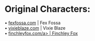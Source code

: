 # Original Characters:
• <a href="https://fexfossa.com">fexfossa.com</a> | Fex Fossa</br>
• <a href="https://vixieblaze.com">vixieblaze.com</a> | Vixie Blaze</br>
• <a href="https://finchleyfox.com">finchleyfox.com/a> | Finchley Fox</br>
